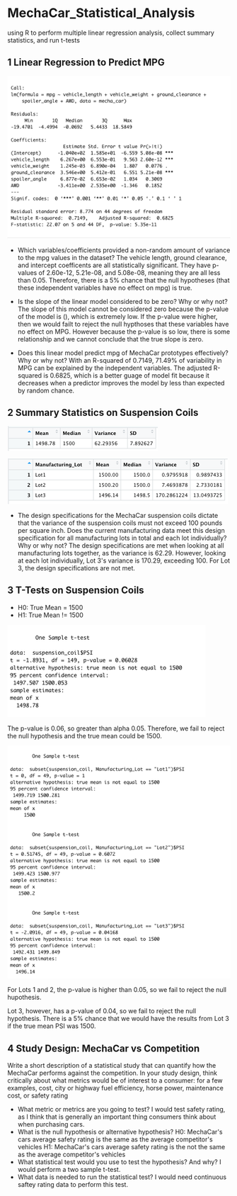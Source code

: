 # MechaCar_Statistical_Analysis
using R to perform multiple linear regression analysis, collect summary statistics, and run t-tests

## 1 Linear Regression to Predict MPG
![](Images/linreg.png)
- Which variables/coefficients provided a non-random amount of variance to the mpg values in the dataset?
 The vehicle length, ground clearance, and intercept coefficents are all statistically significant. They have p-values of 2.60e-12, 5.21e-08, and 5.08e-08, meaning they are all less than 0.05. Therefore, there is a 5% chance that the null hypotheses (that these independent variables have no effect on mpg) is true. 
 
- Is the slope of the linear model considered to be zero? Why or why not?
The slope of this model cannot be considered zero because the p-value of the model is (), which is extremely low. If the p-value were higher, then we would failt to reject the null hypthoses that these variables have no effect on MPG. However because the p-value is so low, there is some relationship and we cannot conclude that the true slope is zero. 

- Does this linear model predict mpg of MechaCar prototypes effectively? Why or why not?
With an R-squared of 0.7149, 71.49% of variability in MPG can be explained by the independent variables. The adjusted R-squared is 0.6825, which is a better guage of model fit because it decreases when a predictor improves the model by less than expected by random chance. 

## 2 Summary Statistics on Suspension Coils

![](Images/summary.png)

![](Images/lots.png)

- The design specifications for the MechaCar suspension coils dictate that the variance of the suspension coils must not exceed 100 pounds per square inch. Does the current manufacturing data meet this design specification for all manufacturing lots in total and each lot individually? Why or why not?
The design specifications are met when looking at all manufacturing lots together, as the variance is 62.29. However, looking at each lot individually, Lot 3's variance is 170.29, exceeding 100. For Lot 3, the design specifications are not met.

## 3 T-Tests on Suspension Coils

- H0: True Mean = 1500
- H1: True Mean != 1500

![](Images/ttest.png)

The p-value is 0.06, so greater than alpha 0.05. Therefore, we fail to reject the null hypothesis and the true mean could be 1500.

![](Images/3t_tests.png)

For Lots 1 and 2, the p-value is higher than 0.05, so we fail to reject the null hupothesis. 

Lot 3, however, has a p-value of 0.04, so we fail to reject the null hypothesis. There is a 5% chance that we would have the results from Lot 3 if the true mean PSI was 1500.

## 4 Study Design: MechaCar vs Competition
Write a short description of a statistical study that can quantify how the MechaCar performs against the competition. In your study design, think critically about what metrics would be of interest to a consumer: for a few examples, cost, city or highway fuel efficiency, horse power, maintenance cost, or safety rating

- What metric or metrics are you going to test?
I would test safety rating, as I think that is generally an important thing consumers think about when purchasing cars. 
- What is the null hypothesis or alternative hypothesis?
H0: MechaCar's cars average safety rating is the same as the average competitor's vehicles H1: MechaCar's cars average safety rating is the not the same as the average competitor's vehicles 
- What statistical test would you use to test the hypothesis? And why?
I would perform a two sample t-test.
- What data is needed to run the statistical test?
I would need continuous saftey rating data to perform this test.
